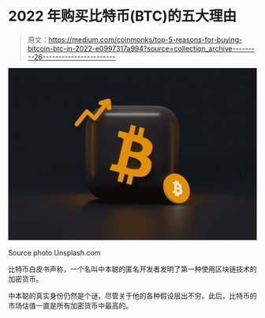 # 2022 年购买比特币(BTC)的五大理由

> 原文：<https://medium.com/coinmonks/top-5-reasons-for-buying-bitcoin-btc-in-2022-e0997317a994?source=collection_archive---------26----------------------->

![](img/2640f5093314042dbae33149e3629019.png)

Source photo Unsplash.com

比特币白皮书声称，一个名叫中本聪的匿名开发者发明了第一种使用区块链技术的加密货币。

中本聪的真实身份仍然是个谜，尽管关于他的各种假设层出不穷。此后，比特币的市场估值一直是所有加密货币中最高的。